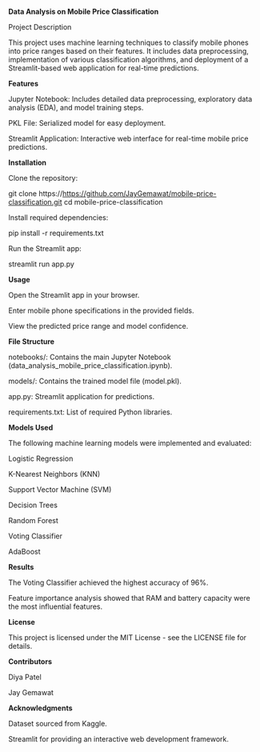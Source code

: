 **Data Analysis on Mobile Price Classification**

Project Description

This project uses machine learning techniques to classify mobile phones into price ranges based on their features. It includes data preprocessing, implementation of various classification algorithms, and deployment of a Streamlit-based web application for real-time predictions.

**Features**

Jupyter Notebook: Includes detailed data preprocessing, exploratory data analysis (EDA), and model training steps.

PKL File: Serialized model for easy deployment.

Streamlit Application: Interactive web interface for real-time mobile price predictions.

**Installation**

Clone the repository:

git clone https://https://github.com/JayGemawat/mobile-price-classification.git
cd mobile-price-classification

Install required dependencies:

pip install -r requirements.txt

Run the Streamlit app:

streamlit run app.py

**Usage**

Open the Streamlit app in your browser.

Enter mobile phone specifications in the provided fields.

View the predicted price range and model confidence.

**File Structure**

notebooks/: Contains the main Jupyter Notebook (data_analysis_mobile_price_classification.ipynb).

models/: Contains the trained model file (model.pkl).

app.py: Streamlit application for predictions.

requirements.txt: List of required Python libraries.

**Models Used**

The following machine learning models were implemented and evaluated:

Logistic Regression

K-Nearest Neighbors (KNN)

Support Vector Machine (SVM)

Decision Trees

Random Forest

Voting Classifier

AdaBoost

**Results**

The Voting Classifier achieved the highest accuracy of 96%.

Feature importance analysis showed that RAM and battery capacity were the most influential features.

**License**

This project is licensed under the MIT License - see the LICENSE file for details.

**Contributors**

Diya Patel

Jay Gemawat

**Acknowledgments**

Dataset sourced from Kaggle.

Streamlit for providing an interactive web development framework.

